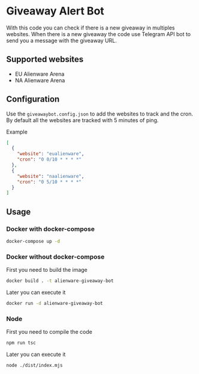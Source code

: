 # Giveaway Alert Bot

With this code you can check if there is a new giveaway in multiples websites.
When there is a new giveaway the code use Telegram API bot to send you a message
with the giveaway URL.

## Supported websites

- EU Alienware Arena
- NA Alienware Arena

## Configuration

Use the `giveawaybot.config.json` to add the websites to track and the cron. By
default all the websites are tracked with 5 minutes of ping.

Example

```json
[
  {
    "website": "eualienware",
    "cron": "0 0/10 * * * *"
  },
  {
    "website": "naalienware",
    "cron": "0 5/10 * * * *"
  }
]
```

## Usage

### Docker with docker-compose

```bash
docker-compose up -d
```

### Docker without docker-compose

First you need to build the image

```bash
docker build . -t alienware-giveaway-bot
```

Later you can execute it

```bash
docker run -d alienware-giveaway-bot
```

### Node

First you need to compile the code

```bash
npm run tsc
```

Later you can execute it

```bash
node ./dist/index.mjs
```
